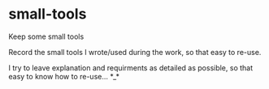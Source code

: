 # small-tools
Keep some small tools

Record the small tools I wrote/used during the work, so that easy to re-use.

I try to leave explanation and requirments as detailed as possible, so that easy to know how to re-use... \*_\*
